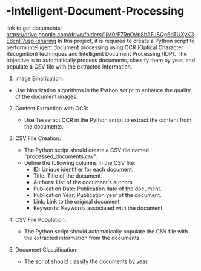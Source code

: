 # -Intelligent-Document-Processing
link to get documents: https://drive.google.com/drive/folders/1jM0rF7RnOVp8bAFJSQg6oTUXyK3E6cnF?usp=sharing
 In this project, it is required to create a Python script to perform intelligent document processing using OCR (Optical Character Recognition) techniques and Intelligent Document Processing (IDP). The objective is to automatically process documents, classify them by year, and populate a CSV file with the extracted information.
 1. Image Binarization:
   - Use binarization algorithms in the Python script to enhance the quality of the document images.

2. Content Extraction with OCR:
   - Use Tesseract OCR in the Python script to extract the content from the documents.

3. CSV File Creation:
   - The Python script should create a CSV file named "processed_documents.csv".
   - Define the following columns in the CSV file:
     - ID: Unique identifier for each document.
     - Title: Title of the document.
     - Authors: List of the document's authors.
     - Publication Date: Publication date of the document.
     - Publication Year: Publication year of the document.
     - Link: Link to the original document.
     - Keywords: Keywords associated with the document.

4. CSV File Population:
   - The Python script should automatically populate the CSV file with the extracted information from the documents.

5. Document Classification:
   - The script should classify the documents by year.
